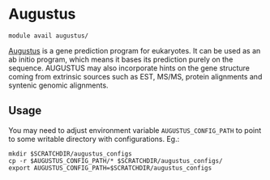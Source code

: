 # Augustus 

    module avail augustus/

[Augustus](http://bioinf.uni-greifswald.de/augustus/) is a gene prediction program for eukaryotes. It can be used as an ab initio program, which means it bases its prediction purely on the sequence. AUGUSTUS may also incorporate hints on the gene structure coming from extrinsic sources such as EST, MS/MS, protein alignments and syntenic genomic alignments.

## Usage

You may need to adjust environment variable `AUGUSTUS_CONFIG_PATH` to point to some writable directory with configurations. Eg.:

    mkdir $SCRATCHDIR/augustus_configs
    cp -r $AUGUSTUS_CONFIG_PATH/* $SCRATCHDIR/augustus_configs/
    export AUGUSTUS_CONFIG_PATH=$SCRATCHDIR/augustus_configs





